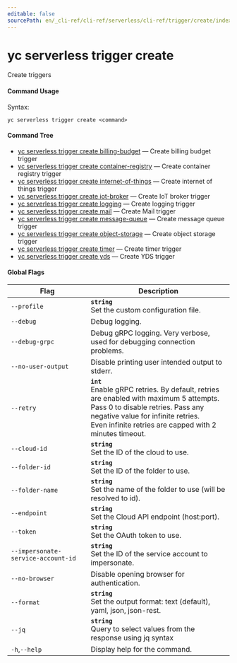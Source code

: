 ```yaml
---
editable: false
sourcePath: en/_cli-ref/cli-ref/serverless/cli-ref/trigger/create/index.md
---
```


# yc serverless trigger create

Create triggers

#### Command Usage

Syntax: 

`yc serverless trigger create <command>`

#### Command Tree

- [yc serverless trigger create billing-budget](billing-budget.md) — Create billing budget trigger
- [yc serverless trigger create container-registry](container-registry.md) — Create container registry trigger
- [yc serverless trigger create internet-of-things](internet-of-things.md) — Create internet of things trigger
- [yc serverless trigger create iot-broker](iot-broker.md) — Create IoT broker trigger
- [yc serverless trigger create logging](logging.md) — Create logging trigger
- [yc serverless trigger create mail](mail.md) — Create Mail trigger
- [yc serverless trigger create message-queue](message-queue.md) — Create message queue trigger
- [yc serverless trigger create object-storage](object-storage.md) — Create object storage trigger
- [yc serverless trigger create timer](timer.md) — Create timer trigger
- [yc serverless trigger create yds](yds.md) — Create YDS trigger

#### Global Flags

| Flag | Description |
|----|----|
|`--profile`|<b>`string`</b><br/>Set the custom configuration file.|
|`--debug`|Debug logging.|
|`--debug-grpc`|Debug gRPC logging. Very verbose, used for debugging connection problems.|
|`--no-user-output`|Disable printing user intended output to stderr.|
|`--retry`|<b>`int`</b><br/>Enable gRPC retries. By default, retries are enabled with maximum 5 attempts.<br/>Pass 0 to disable retries. Pass any negative value for infinite retries.<br/>Even infinite retries are capped with 2 minutes timeout.|
|`--cloud-id`|<b>`string`</b><br/>Set the ID of the cloud to use.|
|`--folder-id`|<b>`string`</b><br/>Set the ID of the folder to use.|
|`--folder-name`|<b>`string`</b><br/>Set the name of the folder to use (will be resolved to id).|
|`--endpoint`|<b>`string`</b><br/>Set the Cloud API endpoint (host:port).|
|`--token`|<b>`string`</b><br/>Set the OAuth token to use.|
|`--impersonate-service-account-id`|<b>`string`</b><br/>Set the ID of the service account to impersonate.|
|`--no-browser`|Disable opening browser for authentication.|
|`--format`|<b>`string`</b><br/>Set the output format: text (default), yaml, json, json-rest.|
|`--jq`|<b>`string`</b><br/>Query to select values from the response using jq syntax|
|`-h`,`--help`|Display help for the command.|

